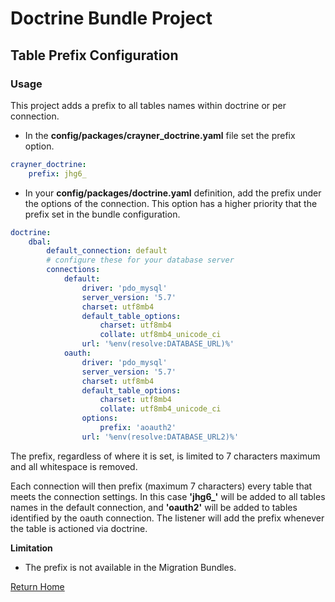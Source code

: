 # Doctrine Bundle Project
## Table Prefix Configuration

### Usage
This project adds a prefix to all tables names within doctrine or per connection.
* In the __config/packages/crayner_doctrine.yaml__ file set the prefix option.
```yaml
crayner_doctrine:
    prefix: jhg6_
```
* In your __config/packages/doctrine.yaml__ definition, add the prefix under the options of the connection. This option has a higher priority that the prefix set in the bundle configuration.

```yaml
doctrine:
    dbal:
        default_connection: default
        # configure these for your database server
        connections:
            default:
                driver: 'pdo_mysql'
                server_version: '5.7'
                charset: utf8mb4
                default_table_options:
                    charset: utf8mb4
                    collate: utf8mb4_unicode_ci
                url: '%env(resolve:DATABASE_URL)%'
            oauth:
                driver: 'pdo_mysql'
                server_version: '5.7'
                charset: utf8mb4
                default_table_options:
                    charset: utf8mb4
                    collate: utf8mb4_unicode_ci
                options:
                    prefix: 'aoauth2'
                url: '%env(resolve:DATABASE_URL2)%'

```
The prefix, regardless of where it is set,  is limited to 7 characters maximum and all whitespace is removed.

Each connection will then prefix (maximum 7 characters) every table that meets the connection settings.  In this case **'jhg6_'** will be added to all tables names in the default connection, and __'oauth2'__ will be added to tables identified by the oauth connection.  The listener will add the prefix whenever the table is actioned via doctrine.

__Limitation__
* The prefix is not available in the Migration Bundles.

[Return Home](../README.md)